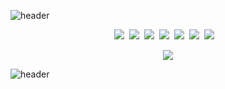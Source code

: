 ![header](https://capsule-render.vercel.app/api?type=wave&color=timeGradient&height=300&section=header&text=IMFINE&fontSize=90&animation=twinkling&fontColor=FFFFFF)





<p align=center>
&nbsp  
<img src="https://img.shields.io/badge/Java-007396?style=flat-square&logo=Java&logoColor=white"/>&nbsp
<img src="https://img.shields.io/badge/GitHub-181717?style=flat-square&logo=GitHub&logoColor=white"/>&nbsp
<img src="https://img.shields.io/badge/Oracle-F80000?style=flat-square&logo=Oracle&logoColor=white"/>&nbsp
<img src="https://img.shields.io/badge/HTML5-E34F26?style=flat-square&logo=HTML5&logoColor=white"/>&nbsp
<img src="https://img.shields.io/badge/CSS3-157286?style=flat-square&logo=CSS3&logoColor=white"/>&nbsp
<img src="https://img.shields.io/badge/GitLab-FCA121?style=flat-square&logo=GitLab&logoColor=white"/>&nbsp
<img src="https://img.shields.io/badge/Spring-6db33f?style=flat-square&logo=Spring&logoColor=white"/>&nbsp    
  &nbsp&nbsp&nbsp
</p>
<p align=center>
<img src="https://img.shields.io/badge/JavaScript-F7DF1E?style=flat-square&logo=JavaScript&logoColor=white"/>    
</p>


![header](https://capsule-render.vercel.app/api?type=wave&color=timeGradient&height=300&section=footer&fontSize=90&animation=twinkling&fontColor=FFFFFF)

